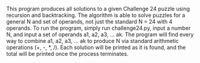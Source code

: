 This program produces all solutions to a given Challenge 24 puzzle using recursion and backtracking. The algorithm is able to solve puzzles for a general 
N and set of operands, not just the standard N = 24 with 4 operands. To run the program, simply run challenge24.py, input a number N, and input a set of operands
a1, a2, a3, ... ak. The program will find every way to combine a1, a2, a3, ... ak to produce N via standard arithmetic operations (+, -, *, /). Each solution will
be printed as it is found, and the total will be printed once the process terminates.
